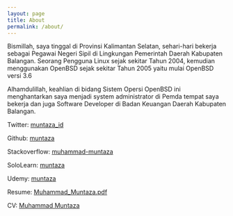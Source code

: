 ```yaml
---
layout: page
title: About
permalink: /about/
---
```



Bismillah, saya tinggal di Provinsi Kalimantan Selatan, sehari-hari bekerja sebagai Pegawai Negeri Sipil di Lingkungan Pemerintah Daerah Kabupaten Balangan. Seorang Pengguna Linux sejak sekitar Tahun 2004, kemudian menggunakan OpenBSD sejak sekitar Tahun 2005 yaitu mulai OpenBSD versi 3.6

Alhamdulillah, keahlian di bidang Sistem Opersi OpenBSD ini menghantarkan saya menjadi system administrator di Pemda tempat saya bekerja dan juga Software Developer di Badan Keuangan Daerah Kabupaten Balangan.

Twitter: [muntaza_id](https://twitter.com/muntaza_id)

Github: [muntaza](https://github.com/muntaza)

Stackoverflow: [muhammad-muntaza](https://stackoverflow.com/users/8084062/muhammad-muntaza)

SoloLearn: [muntaza](https://www.sololearn.com/Profile/1081806)

Udemy: [muntaza](https://www.udemy.com/user/muhammad-muntaza/)

Resume: [Muhammad_Muntaza.pdf](/assets/Muhammad_Muntaza.pdf)

CV: [Muhammad Muntaza](https://stackoverflow.com/cv/muhammad_muntaza)
